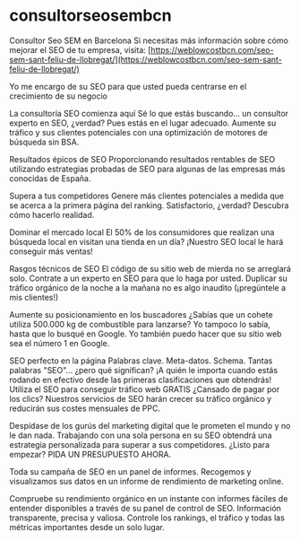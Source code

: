 # consultorseosembcn
Consultor Seo SEM en Barcelona
Si necesitas más información sobre cómo mejorar el SEO de tu empresa, visita: [https://weblowcostbcn.com/seo-sem-sant-feliu-de-llobregat/](https://weblowcostbcn.com/seo-sem-sant-feliu-de-llobregat/)

Yo me encargo de su SEO para que usted pueda centrarse en el crecimiento de su negocio

La consultoría SEO comienza aquí
Sé lo que estás buscando... un consultor experto en SEO, ¿verdad? Pues estás en el lugar adecuado. Aumente su tráfico y sus clientes potenciales con una optimización de motores de búsqueda sin BSA.

Resultados épicos de SEO
Proporcionando resultados rentables de SEO utilizando estrategias probadas de SEO para algunas de las empresas más conocidas de España.

Supera a tus competidores
Genere más clientes potenciales a medida que se acerca a la primera página del ranking. Satisfactorio, ¿verdad? Descubra cómo hacerlo realidad.

Dominar el mercado local
El 50% de los consumidores que realizan una búsqueda local en visitan una tienda en un día? ¡Nuestro SEO local le hará conseguir más ventas!

Rasgos técnicos de SEO
El código de su sitio web de mierda no se arreglará solo. Contrate a un experto en SEO para que lo haga por usted. Duplicar su tráfico orgánico de la noche a la mañana no es algo inaudito (¡pregúntele a mis clientes!)

Aumente su posicionamiento en los buscadores
¿Sabías que un cohete utiliza 500.000 kg de combustible para lanzarse? Yo tampoco lo sabía, hasta que lo busqué en Google. Yo también puedo hacer que su sitio web sea el número 1 en Google.

SEO perfecto en la página
Palabras clave. Meta-datos. Schema. Tantas palabras "SEO"... ¿pero qué significan? ¡A quién le importa cuando estás rodando en efectivo desde las primeras clasificaciones que obtendrás!
Utiliza el SEO para conseguir tráfico web GRATIS
¿Cansado de pagar por los clics? Nuestros servicios de SEO harán crecer su tráfico orgánico y reducirán sus costes mensuales de PPC.

Despídase de los gurús del marketing digital que le prometen el mundo y no le dan nada. Trabajando con una sola persona en su SEO obtendrá una estrategia personalizada para superar a sus competidores. ¿Listo para empezar? PIDA UN PRESUPUESTO AHORA.

Toda su campaña de SEO en un panel de informes. Recogemos y visualizamos sus datos en un informe de rendimiento de marketing online.

Compruebe su rendimiento orgánico en un instante con informes fáciles de entender disponibles a través de su panel de control de SEO. Información transparente, precisa y valiosa. Controle los rankings, el tráfico y todas las métricas importantes desde un solo lugar.

